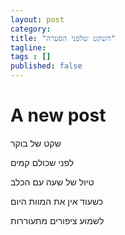 ```yaml
---
layout: post 
category: 
title: "השקט שלפני הסערה"
tagline: 
tags : [] 
published: false
---
```


# A new post #

שקט של בוקר

לפני שכולם קמים

טיול של שעה עם הכלב

כשעוד אין את המוות היום

לשמוע ציפורים מתעוררות
